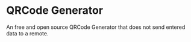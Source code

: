 # QRCode Generator

An free and open source QRCode Generator that does not send entered data to a remote.
